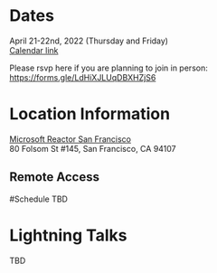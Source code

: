 # Dates

April 21-22nd, 2022 (Thursday and Friday)</br>
[Calendar link](https://www.w3.org/events/meetings/49c83780-eb0d-4d0a-a619-4d8f0637f7dd)</br>

Please rsvp here if you are planning to join in person: https://forms.gle/LdHiXJLUqDBXHZjS6

# Location Information

[Microsoft Reactor San Francisco](https://g.page/microsoft-reactor?share)</br>
80 Folsom St #145, San Francisco, CA 94107

## Remote Access

#Schedule
TBD

# Lightning Talks

TBD
